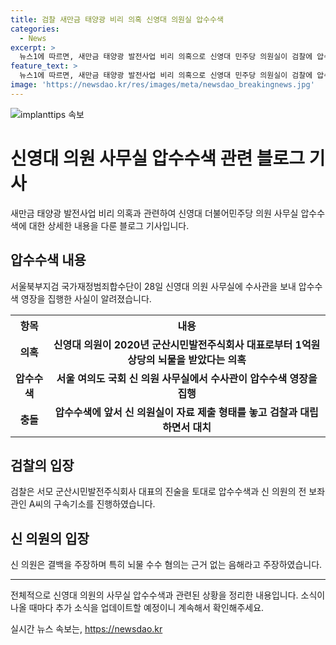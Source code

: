 ```yaml
---
title: 검찰 새만금 태양광 비리 의혹 신영대 의원실 압수수색
categories:
  - News
excerpt: >
  뉴스1에 따르면, 새만금 태양광 발전사업 비리 의혹으로 신영대 민주당 의원실이 검찰에 압수수색 당했다. 의혹은 2020년에 군산시민발전주식회사 대표로부터 1억원 상당의 뇌물을 받은 것으로 알려졌다. 검찰의 압수수색에 앞서 의원실과의 대립이 있었으며, 국회의장은 입장문을 통해 협조를 요청했다. 이에 검찰은 협조를 받아 영장을 집행했고, 전 보좌관과의 관련하여도 구속기소됐다. 신 의원은 결백을 주장했다.
feature_text: >
  뉴스1에 따르면, 새만금 태양광 발전사업 비리 의혹으로 신영대 민주당 의원실이 검찰에 압수수색 당했다. 의혹은 2020년에 군산시민발전주식회사 대표로부터 1억원 상당의 뇌물을 받은 것으로 알려졌다. 검찰의 압수수색에 앞서 의원실과의 대립이 있었으며, 국회의장은 입장문을 통해 협조를 요청했다. 이에 검찰은 협조를 받아 영장을 집행했고, 전 보좌관과의 관련하여도 구속기소됐다. 신 의원은 결백을 주장했다.
image: 'https://newsdao.kr/res/images/meta/newsdao_breakingnews.jpg'
---
```


<p><img src="https://newsdao.kr/res/images/meta/newsdao_breakingnews.jpg" alt="implanttips 속보" /></p>

<h1>신영대 의원 사무실 압수수색 관련 블로그 기사</h1>

<p data-ke-size="size16">새만금 태양광 발전사업 비리 의혹과 관련하여 신영대 더불어민주당 의원 사무실 압수수색에 대한 상세한 내용을 다룬 블로그 기사입니다.</p>

<h2 data-ke-size="size26">압수수색 내용</h2>

<p data-ke-size="size16">서울북부지검 국가재정범죄합수단이 28일 신영대 의원 사무실에 수사관을 보내 압수수색 영장을 집행한 사실이 알려졌습니다.</p>

<table>
    <tr>
        <th>항목</th>
        <th>내용</th>
    </tr>
    <tr>
        <td style="text-align: center; height: 17px;"><b>의혹</b></td>
        <td style="text-align: center; height: 17px;"><b>신영대 의원이 2020년 군산시민발전주식회사 대표로부터 1억원 상당의 뇌물을 받았다는 의혹</b></td>
    </tr>
    <tr>
        <td style="text-align: center; height: 17px;"><b>압수수색</b></td>
        <td style="text-align: center; height: 17px;"><b>서울 여의도 국회 신 의원 사무실에서 수사관이 압수수색 영장을 집행</b></td>
    </tr>
    <tr>
        <td style="text-align: center; height: 17px;"><b>충돌</b></td>
        <td style="text-align: center; height: 17px;"><b>압수수색에 앞서 신 의원실이 자료 제출 형태를 놓고 검찰과 대립하면서 대치</b></td>
    </tr>
</table>

<h2 data-ke-size="size26">검찰의 입장</h2>

<p data-ke-size="size16">검찰은 서모 군산시민발전주식회사 대표의 진술을 토대로 압수수색과 신 의원의 전 보좌관인 A씨의 구속기소를 진행하였습니다.</p>

<h2 data-ke-size="size26">신 의원의 입장</h2>

<p data-ke-size="size16">신 의원은 결백을 주장하며 특히 뇌물 수수 혐의는 근거 없는 음해라고 주장하였습니다.</p>

<hr>

<p data-ke-size="size16">전체적으로 신영대 의원의 사무실 압수수색과 관련된 상황을 정리한 내용입니다. 소식이 나올 때마다 추가 소식을 업데이트할 예정이니 계속해서 확인해주세요.</p>
실시간 뉴스 속보는, <a href="https://newsdao.kr" rel="dofollow">https://newsdao.kr</a>


